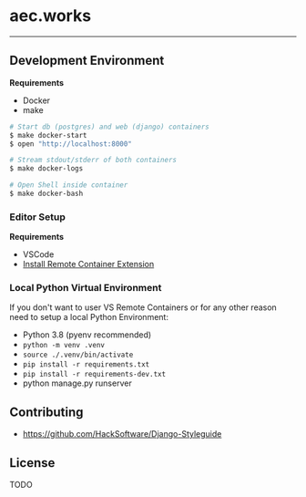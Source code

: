 # aec.works
-----

## Development Environment

**Requirements**

* Docker
* make

```bash
# Start db (postgres) and web (django) containers
$ make docker-start
$ open "http://localhost:8000"

# Stream stdout/stderr of both containers
$ make docker-logs

# Open Shell inside container
$ make docker-bash
```

### Editor Setup

**Requirements**

* VSCode
* [Install Remote Container Extension](https://code.visualstudio.com/docs/remote/containers)


### Local Python Virtual Environment

If you don't want to user VS Remote Containers or for any other reason need to setup a local Python Environment:

* Python 3.8 (pyenv recommended)
* `python -m venv .venv`
* `source ./.venv/bin/activate`
* `pip install -r requirements.txt`
* `pip install -r requirements-dev.txt`
* python manage.py runserver


## Contributing

* https://github.com/HackSoftware/Django-Styleguide


## License
TODO
